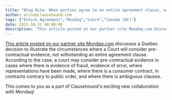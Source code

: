 ```yaml
---
title: "Blog Bite: When parties agree to an entire agreement clause, are there any circumstances where a court will consider evidence of a pre-contractual representation?"
author: alina@clausehound.com
tags: ["Entire Agreement","Mondaq","Learn","Canada (QC)"]
date: 2011-10-31 00:00:00
description: "This article posted on our partner site Mondaq.com discusses a Quebec decision to illustrate the circumstances where a Court will consider pre-contractual evidence, not withstanding an entire agreeme..."
---
```


[This article posted on our partner site Mondaq.com](http://www.mondaq.com/canada/x/151374/Commercial/The+Effectiveness+Of+Entire+Agreement+Clauses+Principles+And+Exceptions) discusses a Quebec decision to illustrate the circumstances where a Court will consider pre-contractual evidence, not withstanding an entire agreement clause. According to the case, a court may consider pre-contractual evidence in cases where there is evidence of fraud, evidence of error, where representations have been made, where there is a consumer contract, in contracts contrary to public order, and where there is ambiguous clauses.

This comes to you as a part of Clausehound's exciting new collaboration with Mondaq!